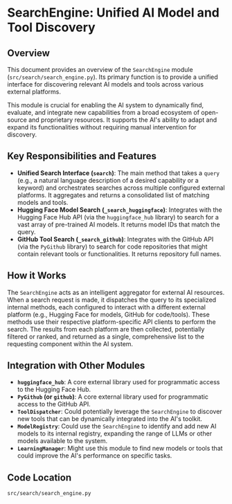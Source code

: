 # SearchEngine: Unified AI Model and Tool Discovery

## Overview

This document provides an overview of the `SearchEngine` module (`src/search/search_engine.py`). Its primary function is to provide a unified interface for discovering relevant AI models and tools across various external platforms.

This module is crucial for enabling the AI system to dynamically find, evaluate, and integrate new capabilities from a broad ecosystem of open-source and proprietary resources. It supports the AI's ability to adapt and expand its functionalities without requiring manual intervention for discovery.

## Key Responsibilities and Features

*   **Unified Search Interface (`search`)**: The main method that takes a `query` (e.g., a natural language description of a desired capability or a keyword) and orchestrates searches across multiple configured external platforms. It aggregates and returns a consolidated list of matching models and tools.
*   **Hugging Face Model Search (`_search_huggingface`)**: Integrates with the Hugging Face Hub API (via the `huggingface_hub` library) to search for a vast array of pre-trained AI models. It returns model IDs that match the query.
*   **GitHub Tool Search (`_search_github`)**: Integrates with the GitHub API (via the `PyGithub` library) to search for code repositories that might contain relevant tools or functionalities. It returns repository full names.

## How it Works

The `SearchEngine` acts as an intelligent aggregator for external AI resources. When a search request is made, it dispatches the query to its specialized internal methods, each configured to interact with a different external platform (e.g., Hugging Face for models, GitHub for code/tools). These methods use their respective platform-specific API clients to perform the search. The results from each platform are then collected, potentially filtered or ranked, and returned as a single, comprehensive list to the requesting component within the AI system.

## Integration with Other Modules

*   **`huggingface_hub`**: A core external library used for programmatic access to the Hugging Face Hub.
*   **`PyGithub` (or `github`)**: A core external library used for programmatic access to the GitHub API.
*   **`ToolDispatcher`**: Could potentially leverage the `SearchEngine` to discover new tools that can be dynamically integrated into the AI's toolkit.
*   **`ModelRegistry`**: Could use the `SearchEngine` to identify and add new AI models to its internal registry, expanding the range of LLMs or other models available to the system.
*   **`LearningManager`**: Might use this module to find new models or tools that could improve the AI's performance on specific tasks.

## Code Location

`src/search/search_engine.py`